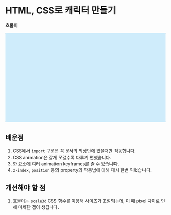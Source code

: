 # HTML, CSS로 캐릭터 만들기

**흐물이**

![흐물이](./%ED%9D%90%EB%AC%BC%EC%9D%B4.gif)

## 배운점

1. CSS에서 `import` 구문은 꼭 문서의 최상단에 있을때만 작동합니다.
2. CSS animation은 잘개 쪼갤수록 다루기 편했습니다.
3. 한 요소에 여러 animation keyframes를 줄 수 있습니다.
4. `z-index`, `position` 등의 property의 작동법에 대해 다시 한번 익혔습니다.

## 개선해야 할 점

1. 흐물이는 `scale3d` CSS 함수를 이용해 사이즈가 조절되는데, 이 때 pixel 차이로 인해 미세한 갭이 생깁니다.
